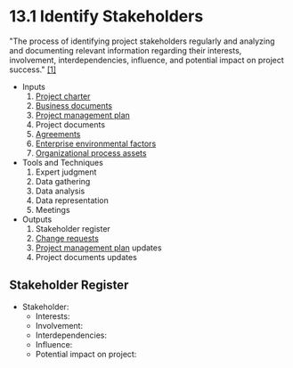 # 13.1 Identify Stakeholders

"The process of identifying project stakeholders regularly and analyzing and
documenting relevant information regarding their interests, involvement,
interdependencies, influence, and potential impact on project success."
[[1]](../home.md#references)

- Inputs
  1. [Project charter](../04-integration/4.1-develop-project-charter.md)
  2. [Business documents](../01-business-and-environment/01-business-documents.md)
  3. [Project management plan](../04-integration/4.2-develop-project-management-plan.md)
  4. Project documents
  5. [Agreements](../99-project-files/03-agreements/00-agreements.md)
  6. [Enterprise environmental factors](../01-business-and-environment/01-enterprise-environmental-factors.md)
  7. [Organizational process assets](../01-business-and-environment/03-organizational-process-assets.md)
- Tools and Techniques
  1. Expert judgment
  2. Data gathering
  3. Data analysis
  4. Data representation
  5. Meetings
- Outputs
  1. Stakeholder register
  2. [Change requests](../99-project-files/04-change-requests/00-change-requests.md)
  3. [Project management plan](../04-integration/4.2-develop-project-management-plan.md) updates
  4. Project documents updates

## Stakeholder Register

- Stakeholder:
  - Interests:
  - Involvement:
  - Interdependencies:
  - Influence:
  - Potential impact on project:
